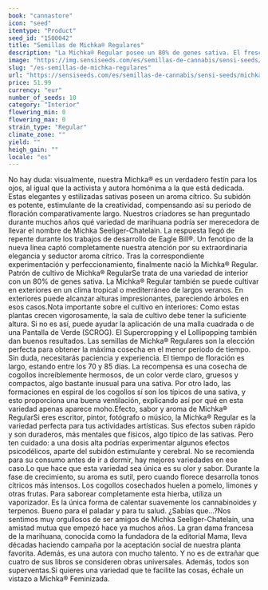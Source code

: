 ```yaml
---
book: "cannastore"
icon: "seed"
itemtype: "Product"
seed_id: "1500042"
title: "Semillas de Michka® Regulares"
description: "La Michka® Regular posee un 80% de genes sativa. El fresco aroma cítrico compensa su largo tiempo de floración (unos 75 días). De subidón energético."
image: "https://img.sensiseeds.com/es/semillas-de-cannabis/sensi-seeds/michka-image.png"
slug: "/es-semillas-de-michka-regulares"
url: "https://sensiseeds.com/es/semillas-de-cannabis/sensi-seeds/michka?a_aid=cannastore"
price: 51.99
currency: "eur"
number_of_seeds: 10
category: "Interior"
flowering_min: 0
flowering_max: 0
strain_type: "Regular"
climate_zone: ""
yield: ""
heigh_gain: ""
locale: "es"
---
```

No hay duda: visualmente, nuestra Michka® es un verdadero festín para los ojos, al igual que la activista y autora homónima a la que está dedicada. Estas elegantes y estilizadas sativas poseen un aroma cítrico. Su subidón es potente, estimulante de la creatividad, compensando así su periodo de floración comparativamente largo. Nuestros criadores se han preguntado durante muchos años qué variedad de marihuana podría ser merecedora de llevar el nombre de Michka Seeliger-Chatelain. La respuesta llegó de repente durante los trabajos de desarrollo de Eagle Bill®. Un fenotipo de la nueva línea captó completamente nuestra atención por su extraordinaria elegancia y seductor aroma cítrico. Tras la correspondiente experimentación y perfeccionamiento, finalmente nació la Michka® Regular. Patrón de cultivo de Michka® RegularSe trata de una variedad de interior con un 80% de genes sativa. La Michka® Regular también se puede cultivar en exteriores en un clima tropical o mediterráneo de largos veranos. En exteriores puede alcanzar alturas impresionantes, pareciendo árboles en esos casos.Nota importante sobre el cultivo en interiores: Como estas plantas crecen vigorosamente, la sala de cultivo debe tener la suficiente altura. Si no es así, puede ayudar la aplicación de una malla cuadrada o de una Pantalla de Verde (SCROG). El Supercropping y el Lollipopping también dan buenos resultados. Las semillas de Michka® Regulares son la elección perfecta para obtener la máxima cosecha en el menor periodo de tiempo. Sin duda, necesitarás paciencia y experiencia. El tiempo de floración es largo, estando entre los 70 y 85 días. La recompensa es una cosecha de cogollos increíblemente hermosos, de un color verde claro, gruesos y compactos, algo bastante inusual para una sativa. Por otro lado, las formaciones en espiral de los cogollos sí son los típicos de una sativa, y esto proporciona una buena ventilación, explicando así por qué en esta variedad apenas aparece moho.Efecto, sabor y aroma de Michka® RegularSi eres escritor, pintor, fotógrafo o músico, la Michka® Regular es la variedad perfecta para tus actividades artísticas. Sus efectos suben rápido y son duraderos, más mentales que físicos, algo típico de las sativas. Pero ten cuidado: a una dosis alta podrías experimentar algunos efectos psicodélicos, aparte del subidón estimulante y cerebral. No se recomienda para su consumo antes de ir a dormir, hay mejores variedades en ese caso.Lo que hace que esta variedad sea única es su olor y sabor. Durante la fase de crecimiento, su aroma es sutil, pero cuando florece desarrolla tonos cítricos más intensos. Los cogollos cosechados huelen a pomelo, limones y otras frutas. Para saborear completamente esta hierba, utiliza un vaporizador. Es la única forma de calentar suavemente los cannabinoides y terpenos. Bueno para el paladar y para tu salud. ¿Sabías que…?Nos sentimos muy orgullosos de ser amigos de Michka Seeliger-Chatelain, una amistad mutua que empezó hace ya muchos años. La gran dama francesa de la marihuana, conocida como la fundadora de la editorial Mama, lleva décadas haciendo campaña por la aceptación social de nuestra planta favorita. Además, es una autora con mucho talento. Y no es de extrañar que cuatro de sus libros se consideren obras universales. Además, todos son superventas.Si quieres una variedad que te facilite las cosas, échale un vistazo a Michka® Feminizada.

